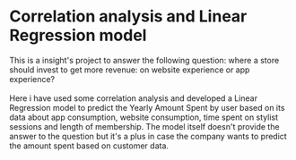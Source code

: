 # Correlation analysis and Linear Regression model
This is a insight's project to answer the following question: where a store should invest to get more revenue: on website experience or app experience?<br><br>
Here i have used some correlation analysis and developed a Linear Regression model to predict the Yearly Amount Spent by user based on its data about app consumption, website consumption, time spent on stylist sessions and length of membership. The model itself doesn't provide the answer to the question but it's a plus in case the company wants to predict the amount spent based on customer data.
